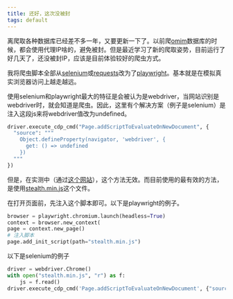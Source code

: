 ```yaml
---
title: 还好，这次没被封
tags: default
---
```




离爬取各种数据库已经差不多一年，又要更新一下了。以前爬[omim](https://pzweuj.github.io/2021/11/08/omim-crawler.html)数据库的时候，都会使用代理IP啥的，避免被封。但是最近学习了新的爬取姿势，目前运行了好几天了，还没被封IP，应该是目前体验较好的爬虫方式。

我将爬虫脚本全部从[selenium](https://www.selenium.dev/)或[requests](https://requests.readthedocs.io/en/latest/)改为了[playwright](https://playwright.dev/)。基本就是在模拟真实浏览器访问上越走越远。



使用selenium和playwright最大的特征是会被认为是webdriver，当网站识别是webdriver时，就会知道是爬虫。因此，这里有个解决方案（例子是selenium）是注入这段js来将webdriver值改为undefined。


```python
driver.execute_cdp_cmd("Page.addScriptToEvaluateOnNewDocument", {
  "source": """
    Object.defineProperty(navigator, 'webdriver', {
      get: () => undefined
    })
  """
})
```



但是，在实测中（通过[这个网站](https://bot.sannysoft.com/)），这个方法无效。而目前使用的最有效的方法，是使用[stealth.min.js](https://github.com/requireCool/stealth.min.js)这个文件。



在打开页面前，先注入这个脚本即可。以下是playwright的例子。

```python
browser = playwright.chromium.launch(headless=True)
context = browser.new_context(
page = context.new_page()
# 注入脚本
page.add_init_script(path="stealth.min.js")
```



以下是selenium的例子

```python
driver = webdriver.Chrome()
with open("stealth.min.js", "r") as f:
    js = f.read()
driver.execute_cdp_cmd('Page.addScriptToEvaluateOnNewDocument', {"source": js})
```

